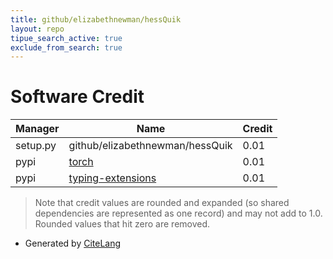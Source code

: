 ```yaml
---
title: github/elizabethnewman/hessQuik
layout: repo
tipue_search_active: true
exclude_from_search: true
---
```

# Software Credit

|Manager|Name|Credit|
|-------|----|------|
|setup.py|github/elizabethnewman/hessQuik|0.01|
|pypi|[torch](https://pytorch.org/)|0.01|
|pypi|[typing-extensions](https://typing.readthedocs.io/)|0.01|


> Note that credit values are rounded and expanded (so shared dependencies are represented as one record) and may not add to 1.0. Rounded values that hit zero are removed.


- Generated by [CiteLang](https://github.com/vsoch/citelang)
